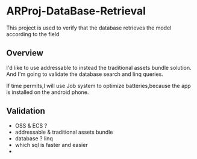# ARProj-DataBase-Retrieval
This project is used to verify that the database retrieves the model according to the field


## Overview

I'd like to use addressable to instead the traditional assets bundle solution.
And I'm going to validate the database search and linq queries.

If time permits,I will use Job system to optimize batteries,because the app is installed on the android phone.


## Validation

- OSS & ECS ?
- addressable & traditional assets bundle
- database ? linq
- which sql is faster and easier
- 